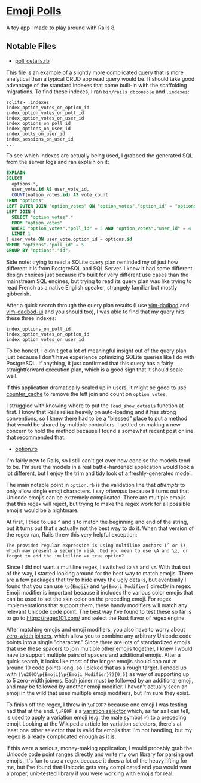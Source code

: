 # [Emoji Polls](https://emoji-polls.australorp.dev/)

A toy app I made to play around with Rails 8.

## Notable Files

- [poll_details.rb](./app/controllers/concerns/poll_details.rb)

This file is an example of a slightly more complicated query that is more analytical than a typical CRUD app read query would be.
It should take good advantage of the standard indexes that come built-in with the scaffolding migrations.
To find these indexes, I ran `bin/rails dbconsole` and `.indexes`:

```
sqlite> .indexes
index_option_votes_on_option_id
index_option_votes_on_poll_id
index_option_votes_on_user_id
index_options_on_poll_id
index_options_on_user_id
index_polls_on_user_id
index_sessions_on_user_id
...
```

To see which indexes are actually being used, I grabbed the generated SQL from the server logs and ran explain on it:

```sql
EXPLAIN
SELECT
  options.*,
  user_vote.id AS user_vote_id,
  COUNT(option_votes.id) AS vote_count
FROM "options"
LEFT OUTER JOIN "option_votes" ON "option_votes"."option_id" = "options"."id"
LEFT JOIN (
  SELECT "option_votes".*
  FROM "option_votes"
  WHERE "option_votes"."poll_id" = 5 AND "option_votes"."user_id" = 4
  LIMIT 1
) user_vote ON user_vote.option_id = options.id
WHERE "options"."poll_id" = 5
GROUP BY "options"."id";
```

Side note: trying to read a SQLite query plan reminded my of just how different it is from PostgreSQL and SQL Server.
I knew it had some different design choices just because it's built for very different use cases than the mainstream SQL engines, but trying to read its query plan was like trying to read French as a native English speaker, strangely familiar but mostly gibberish.

After a quick search through the query plan results (I use [vim-dadbod](https://github.com/tpope/vim-dadbod) and [vim-dadbod-ui](https://github.com/kristijanhusak/vim-dadbod-ui) and you should too), I was able to find that my query hits these three indexes:

```
index_options_on_poll_id
index_option_votes_on_option_id
index_option_votes_on_user_id
```

To be honest, I didn't get a lot of meaningful insight out of the query plan just because I don't have experience optimizing SQLite queries like I do with PostgreSQL.
If anything, it just confirmed that this query has a fairly straightforward execution plan, which is a good sign that it should scale well.

If this application dramatically scaled up in users, it might be good to use [counter_cache](https://guides.rubyonrails.org/association_basics.html#counter-cache) to remove the left join and count on `option_votes`.

I struggled with knowing where to put the `load_show_details` function at first.
I know that Rails relies heavily on auto-loading and it has strong conventions, so I knew there had to be a "blessed" place to put a method that would be shared by multiple controllers.
I settled on making a new concern to hold the method because I found a somewhat recent post online that recommended that.

- [option.rb](./app/models/option.rb)

I'm fairly new to Rails, so I still can't get over how concise the models tend to be.
I'm sure the models in a real battle-hardened application would look a lot different, but I enjoy the trim and tidy look of a freshly-generated model.

The main notable point in `option.rb` is the validation line that <i>attempts</i> to only allow single emoji characters.
I say <i>attempts</i> because it turns out that Unicode emojis can be extremely complicated.
There are multiple emojis that this regex will reject, but trying to make the regex work for all possible emojis would be a nightmare.

At first, I tried to use `^` and `$` to match the beginning and end of the string, but it turns out that's actually not the best way to do it.
When that version of the regex ran, Rails threw this very helpful exception:

```
The provided regular expression is using multiline anchors (^ or $), which may present a security risk. Did you mean to use \A and \z, or forgot to add the :multiline => true option?
```

Since I did not want a multiline regex, I switched to `\A` and `\z`.
With that out of the way, I started looking around for the best way to match emojis.
There are a few packages that try to hide away the ugly details, but eventually I found that you can use `\p{Emoji}` and `\p{Emoji_Modifier}` directly in regex.
Emoji modifier is important because it includes the various color emojis that can be used to set the skin color on the preceding emoji.
For regex implementations that support them, these handy modifiers will match any relevant Unicode code point.
The best way I've found to test these so far is to go to https://regex101.com/ and select the Rust flavor of regex engine.

After matching emojis and emoji modifiers, you also have to worry about [zero-width joiners](https://en.wikipedia.org/wiki/Zero-width_joiner), which allow you to combine any arbitrary Unicode code points into a single "character."
Since there are lots of standardized emojis that use these spacers to join multiple other emojis together, I knew I would have to support multiple pairs of spacers and additional emojis.
After a quick search, it looks like most of the longer emojis should cap out at around 10 code points long, so I picked that as a rough target.
I ended up with `(\u200D\p{Emoji}\p{Emoji_Modifier}?){0,5}` as way of supporting up to 5 zero-width joiners.
Each joiner must be followed by an additional emoji, and may be followed by another emoji modifier.
I haven't actually seen an emoji in the wild that uses multiple emoji modifiers, but I'm sure they exist.

To finish off the regex, I threw in `\uFE0F?` because one emoji I was testing had that at the end.
`\uFE0F` is a [variation selector](https://en.wikipedia.org/wiki/Variation_Selectors_(Unicode_block)) which, as far as I can tell, is used to apply a variation emoji (e.g. the male symbol ♂) to a preceding emoji.
Looking at the Wikipedia article for variation selectors, there's at least one other selector that is valid for emojis that I'm not handling, but my regex is already complicated enough as it is.

If this were a serious, money-making application, I would probably grab the Unicode code point ranges directly and write my own library for parsing out emojis.
It's fun to use a regex because it does a lot of the heavy lifting for me, but I've found that Unicode gets very complicated and you would want a proper, unit-tested library if you were working with emojis for real.
